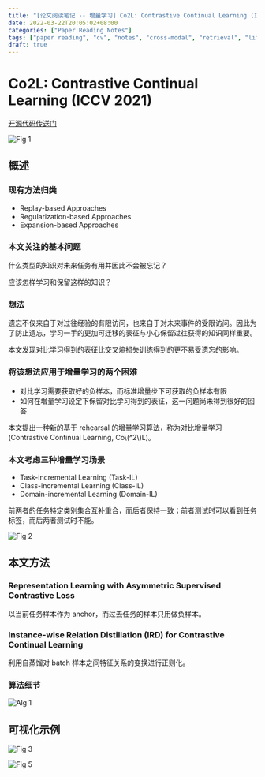 ```yaml
---
title: "[论文阅读笔记 -- 增量学习] Co2L: Contrastive Continual Learning (ICCV 2021)"
date: 2022-03-22T20:05:02+08:00
categories: ["Paper Reading Notes"]
tags: ["paper reading", "cv", "notes", "cross-modal", "retrieval", "lifelong"]
draft: true
---
```


# Co2L: Contrastive Continual Learning (ICCV 2021)

[开源代码传送门](https://github.com/chaht01/Co2L)

![Fig 1](/images/2022/PRN216/1.png)

## 概述

### 现有方法归类

+ Replay-based Approaches
+ Regularization-based Approaches
+ Expansion-based Approaches

### 本文关注的基本问题

什么类型的知识对未来任务有用并因此不会被忘记？  

应该怎样学习和保留这样的知识？  

### 想法

遗忘不仅来自于对过往经验的有限访问，也来自于对未来事件的受限访问。因此为了防止遗忘，学习一手的更加可迁移的表征与小心保留过往获得的知识同样重要。  

本文发现对比学习得到的表征比交叉熵损失训练得到的更不易受遗忘的影响。  

### 将该想法应用于增量学习的两个困难

+ 对比学习需要获取好的负样本，而标准增量步下可获取的负样本有限
+ 如何在增量学习设定下保留对比学习得到的表征，这一问题尚未得到很好的回答

本文提出一种新的基于 rehearsal 的增量学习算法，称为对比增量学习 (Contrastive Continual Learning, Co\\(^2\\)L)。  

### 本文考虑三种增量学习场景

+ Task-incremental Learning (Task-IL)
+ Class-incremental Learning (Class-IL)
+ Domain-incremental Learning (Domain-IL)

前两者的任务特定类别集合互补重合，而后者保持一致；前者测试时可以看到任务标签，而后两者测试时不能。  

![Fig 2](/images/2022/PRN216/2.png)

## 本文方法

### Representation Learning with Asymmetric Supervised Contrastive Loss

以当前任务样本作为 anchor，而过去任务的样本只用做负样本。  

### Instance-wise Relation Distillation (IRD) for Contrastive Continual Learning

利用自蒸馏对 batch 样本之间特征关系的变换进行正则化。  

### 算法细节

![Alg 1](/images/2022/PRN216/A1.png)

## 可视化示例

![Fig 3](/images/2022/PRN216/3.png)

![Fig 5](/images/2022/PRN216/5.png)
